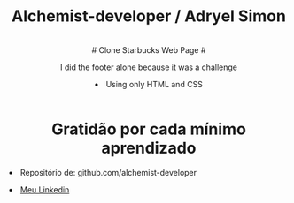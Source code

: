 <div align="center"> 

# Alchemist-developer / Adryel Simon #

</div>
<div align="center">
<br># Clone Starbucks Web Page #
<br>
<p>I did the footer alone because it was a challenge<p>

<li>Using only HTML and CSS</li></div>
<br><div align="center">

# Gratidão por cada mínimo aprendizado

</div align=center>
<li>Repositório de: github.com/alchemist-developer
</li>

<a href="https://www.linkedin.com/in/adryelsimon"><li> Meu Linkedin</li></a></div>


